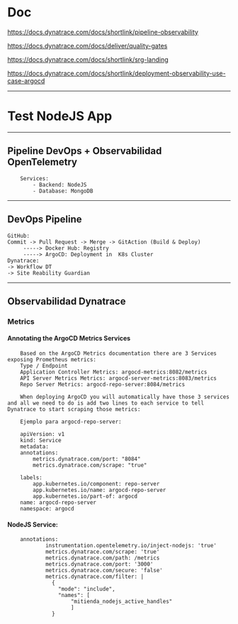 # Doc

https://docs.dynatrace.com/docs/shortlink/pipeline-observability

https://docs.dynatrace.com/docs/deliver/quality-gates

https://docs.dynatrace.com/docs/shortlink/srg-landing

https://docs.dynatrace.com/docs/shortlink/deployment-observability-use-case-argocd


---
# Test NodeJS App
---

## Pipeline DevOps + Observabilidad OpenTelemetry
  
        Services: 
            - Backend: NodeJS
            - Database: MongoDB
---
## DevOps Pipeline
    GitHub: 
    Commit -> Pull Request -> Merge -> GitAction (Build & Deploy) 
         -----> Docker Hub: Registry
         -----> ArgoCD: Deployment in  K8s Cluster
    Dynatrace:
    -> Workflow DT
    -> Site Reability Guardian
---
## Observabilidad Dynatrace

### Metrics

#### Annotating the ArgoCD Metrics Services

        Based on the ArgoCD Metrics documentation there are 3 Services exposing Prometheus metrics:
        Type / Endpoint
        Application Controller Metrics:	argocd-metrics:8082/metrics
        API Server Metrics Metrics:	argocd-server-metrics:8083/metrics
        Repo Server Metrics: argocd-repo-server:8084/metrics

        When deploying ArgoCD you will automatically have those 3 services and all we need to do is add two lines to each service to tell Dynatrace to start scraping those metrics:

        Ejemplo para argocd-repo-server:

        apiVersion: v1
        kind: Service
        metadata:
        annotations:
            metrics.dynatrace.com/port: "8084"
            metrics.dynatrace.com/scrape: "true"

        labels:
            app.kubernetes.io/component: repo-server
            app.kubernetes.io/name: argocd-repo-server
            app.kubernetes.io/part-of: argocd
        name: argocd-repo-server
        namespace: argocd

#### NodeJS Service:

        annotations:
                instrumentation.opentelemetry.io/inject-nodejs: 'true'
                metrics.dynatrace.com/scrape: 'true'
                metrics.dynatrace.com/path: /metrics
                metrics.dynatrace.com/port: '3000'
                metrics.dynatrace.com/secure: 'false'
                metrics.dynatrace.com/filter: |
                  {
                    "mode": "include",
                    "names": [
                        "mitienda_nodejs_active_handles"
                        ]
                  }
